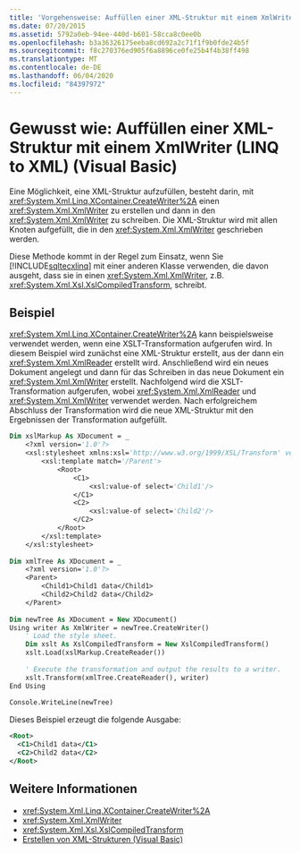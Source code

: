 ```yaml
---
title: 'Vorgehensweise: Auffüllen einer XML-Struktur mit einem XmlWriter (LINQ to XML)'
ms.date: 07/20/2015
ms.assetid: 5792a0eb-94ee-440d-b601-58cca8c0ee0b
ms.openlocfilehash: b3a36326175eeba8cd692a2c71f1f9b0fde24b5f
ms.sourcegitcommit: f8c270376ed905f6a8896ce0fe25b4f4b38ff498
ms.translationtype: MT
ms.contentlocale: de-DE
ms.lasthandoff: 06/04/2020
ms.locfileid: "84397972"
---
```

# <a name="how-to-populate-an-xml-tree-with-an-xmlwriter-linq-to-xml-visual-basic"></a>Gewusst wie: Auffüllen einer XML-Struktur mit einem XmlWriter (LINQ to XML) (Visual Basic)
Eine Möglichkeit, eine XML-Struktur aufzufüllen, besteht darin, mit <xref:System.Xml.Linq.XContainer.CreateWriter%2A> einen <xref:System.Xml.XmlWriter> zu erstellen und dann in den <xref:System.Xml.XmlWriter> zu schreiben. Die XML-Struktur wird mit allen Knoten aufgefüllt, die in den <xref:System.Xml.XmlWriter> geschrieben werden.  
  
 Diese Methode kommt in der Regel zum Einsatz, wenn Sie [!INCLUDE[sqltecxlinq](~/includes/sqltecxlinq-md.md)] mit einer anderen Klasse verwenden, die davon ausgeht, dass sie in einen <xref:System.Xml.XmlWriter>, z.B. <xref:System.Xml.Xsl.XslCompiledTransform>, schreibt.  
  
## <a name="example"></a>Beispiel  
 <xref:System.Xml.Linq.XContainer.CreateWriter%2A> kann beispielsweise verwendet werden, wenn eine XSLT-Transformation aufgerufen wird. In diesem Beispiel wird zunächst eine XML-Struktur erstellt, aus der dann ein <xref:System.Xml.XmlReader> erstellt wird. Anschließend wird ein neues Dokument angelegt und dann für das Schreiben in das neue Dokument ein <xref:System.Xml.XmlWriter> erstellt. Nachfolgend wird die XSLT-Transformation aufgerufen, wobei <xref:System.Xml.XmlReader> und <xref:System.Xml.XmlWriter> verwendet werden. Nach erfolgreichem Abschluss der Transformation wird die neue XML-Struktur mit den Ergebnissen der Transformation aufgefüllt.  
  
```vb  
Dim xslMarkup As XDocument = _  
    <?xml version='1.0'?>
    <xsl:stylesheet xmlns:xsl='http://www.w3.org/1999/XSL/Transform' version='1.0'>  
        <xsl:template match='/Parent'>  
            <Root>  
                <C1>  
                    <xsl:value-of select='Child1'/>  
                </C1>  
                <C2>  
                    <xsl:value-of select='Child2'/>  
                </C2>  
            </Root>  
        </xsl:template>  
    </xsl:stylesheet>  
  
Dim xmlTree As XDocument = _  
    <?xml version='1.0'?>  
    <Parent>  
        <Child1>Child1 data</Child1>  
        <Child2>Child2 data</Child2>  
    </Parent>  
  
Dim newTree As XDocument = New XDocument()  
Using writer As XmlWriter = newTree.CreateWriter()  
    ' Load the style sheet.  
    Dim xslt As XslCompiledTransform = New XslCompiledTransform()  
    xslt.Load(xslMarkup.CreateReader())  
  
    ' Execute the transformation and output the results to a writer.  
    xslt.Transform(xmlTree.CreateReader(), writer)  
End Using  
  
Console.WriteLine(newTree)  
```  
  
 Dieses Beispiel erzeugt die folgende Ausgabe:  
  
```xml  
<Root>  
  <C1>Child1 data</C1>  
  <C2>Child2 data</C2>  
</Root>  
```  
  
## <a name="see-also"></a>Weitere Informationen

- <xref:System.Xml.Linq.XContainer.CreateWriter%2A>
- <xref:System.Xml.XmlWriter>
- <xref:System.Xml.Xsl.XslCompiledTransform>
- [Erstellen von XML-Strukturen (Visual Basic)](creating-xml-trees.md)
